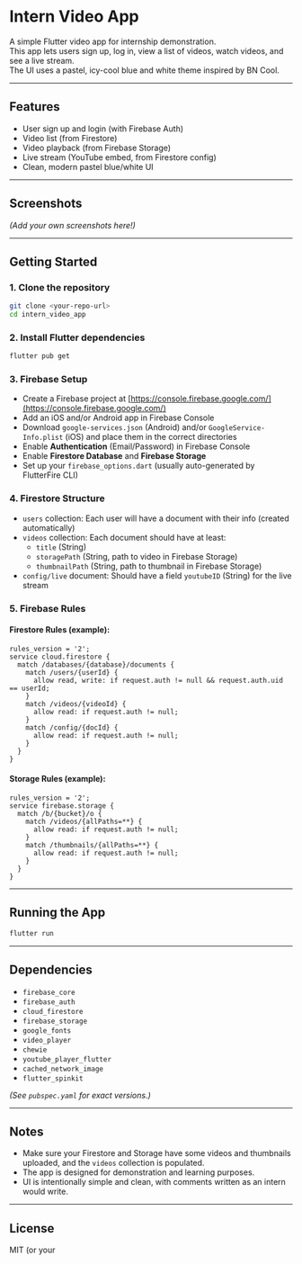 # Intern Video App

A simple Flutter video app for internship demonstration.  
This app lets users sign up, log in, view a list of videos, watch videos, and see a live stream.  
The UI uses a pastel, icy-cool blue and white theme inspired by BN Cool.

---

## Features

- User sign up and login (with Firebase Auth)
- Video list (from Firestore)
- Video playback (from Firebase Storage)
- Live stream (YouTube embed, from Firestore config)
- Clean, modern pastel blue/white UI

---

## Screenshots

*(Add your own screenshots here!)*

---

## Getting Started

### 1. **Clone the repository**

```sh
git clone <your-repo-url>
cd intern_video_app
```

### 2. **Install Flutter dependencies**

```sh
flutter pub get
```

### 3. **Firebase Setup**

- Create a Firebase project at [https://console.firebase.google.com/](https://console.firebase.google.com/)
- Add an iOS and/or Android app in Firebase Console
- Download `google-services.json` (Android) and/or `GoogleService-Info.plist` (iOS) and place them in the correct directories
- Enable **Authentication** (Email/Password) in Firebase Console
- Enable **Firestore Database** and **Firebase Storage**
- Set up your `firebase_options.dart` (usually auto-generated by FlutterFire CLI)

### 4. **Firestore Structure**

- `users` collection: Each user will have a document with their info (created automatically)
- `videos` collection: Each document should have at least:
  - `title` (String)
  - `storagePath` (String, path to video in Firebase Storage)
  - `thumbnailPath` (String, path to thumbnail in Firebase Storage)
- `config/live` document: Should have a field `youtubeID` (String) for the live stream

### 5. **Firebase Rules**

#### Firestore Rules (example):

```plaintext
rules_version = '2';
service cloud.firestore {
  match /databases/{database}/documents {
    match /users/{userId} {
      allow read, write: if request.auth != null && request.auth.uid == userId;
    }
    match /videos/{videoId} {
      allow read: if request.auth != null;
    }
    match /config/{docId} {
      allow read: if request.auth != null;
    }
  }
}
```

#### Storage Rules (example):

```plaintext
rules_version = '2';
service firebase.storage {
  match /b/{bucket}/o {
    match /videos/{allPaths=**} {
      allow read: if request.auth != null;
    }
    match /thumbnails/{allPaths=**} {
      allow read: if request.auth != null;
    }
  }
}
```

---

## Running the App

```sh
flutter run
```

---

## Dependencies

- `firebase_core`
- `firebase_auth`
- `cloud_firestore`
- `firebase_storage`
- `google_fonts`
- `video_player`
- `chewie`
- `youtube_player_flutter`
- `cached_network_image`
- `flutter_spinkit`

*(See `pubspec.yaml` for exact versions.)*

---

## Notes

- Make sure your Firestore and Storage have some videos and thumbnails uploaded, and the `videos` collection is populated.
- The app is designed for demonstration and learning purposes.
- UI is intentionally simple and clean, with comments written as an intern would write.

---

## License

MIT (or your